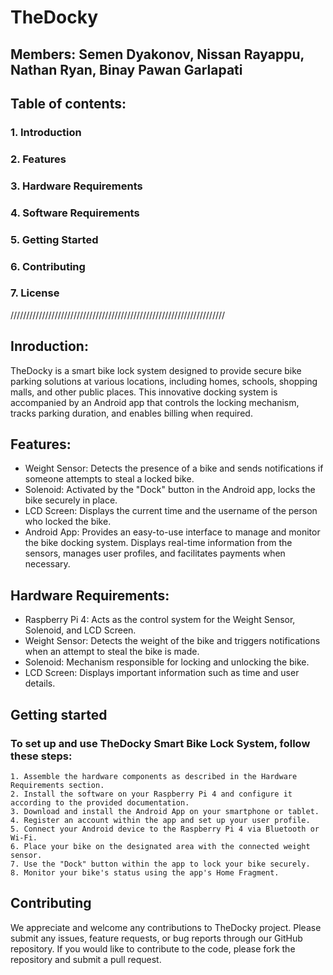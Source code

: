 # TheDocky
## Members: Semen Dyakonov, Nissan Rayappu, Nathan Ryan, Binay Pawan Garlapati

## Table of contents:

 ### 1.  Introduction
 ### 2.  Features
 ### 3.  Hardware Requirements
 ### 4.  Software Requirements
 ### 5.  Getting Started
 ### 6.  Contributing
 ### 7.  License
 
 ////////////////////////////////////////////////////////////////////
## Inroduction:

TheDocky is a smart bike lock system designed to provide secure bike parking solutions at various locations, including homes, schools, shopping malls, and other public places. This innovative docking system is accompanied by an Android app that controls the locking mechanism, tracks parking duration, and enables billing when required.


## Features:

   - Weight Sensor: Detects the presence of a bike and sends notifications if someone attempts to steal a locked bike.
   - Solenoid: Activated by the "Dock" button in the Android app, locks the bike securely in place.
   - LCD Screen: Displays the current time and the username of the person who locked the bike.
   - Android App: Provides an easy-to-use interface to manage and monitor the bike docking system. Displays real-time information from the sensors, manages user profiles, and facilitates payments when necessary.


## Hardware Requirements:

   - Raspberry Pi 4: Acts as the control system for the Weight Sensor, Solenoid, and LCD Screen.
   - Weight Sensor: Detects the weight of the bike and triggers notifications when an attempt to steal the bike is made.
   - Solenoid: Mechanism responsible for locking and unlocking the bike.
   - LCD Screen: Displays important information such as time and user details.

## Getting started 

### To set up and use TheDocky Smart Bike Lock System, follow these steps:

    1. Assemble the hardware components as described in the Hardware Requirements section.
    2. Install the software on your Raspberry Pi 4 and configure it according to the provided documentation.
    3. Download and install the Android App on your smartphone or tablet.
    4. Register an account within the app and set up your user profile.
    5. Connect your Android device to the Raspberry Pi 4 via Bluetooth or Wi-Fi.
    6. Place your bike on the designated area with the connected weight sensor.
    7. Use the "Dock" button within the app to lock your bike securely.
    8. Monitor your bike's status using the app's Home Fragment.
    
    
## Contributing 

We appreciate and welcome any contributions to TheDocky project. Please submit any issues, feature requests, or bug reports through our GitHub repository. If you would like to contribute to the code, please fork the repository and submit a pull request.
